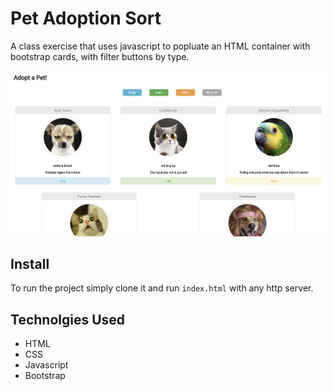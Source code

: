 # Pet Adoption Sort

A class exercise that uses javascript to popluate an HTML container with bootstrap cards, with filter buttons by type. 

![Screenshot](pet-adoption-ss.png)

## Install

To run the project simply clone it and run `index.html` with any http server.

## Technolgies Used

* HTML
* CSS
* Javascript
* Bootstrap
